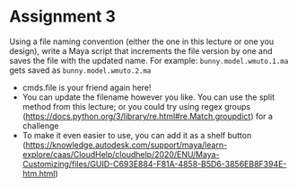 # Assignment 3

Using a file naming convention (either the one in this lecture or one you design), write a Maya script that increments the file version by one and saves the file with the updated name. For example:
`bunny.model.wmuto.1.ma` gets saved as `bunny.model.wmuto.2.ma`

* cmds.file is your friend again here!
* You can update the filename however you like. You can use the split method from this lecture; or you could try using regex groups (https://docs.python.org/3/library/re.html#re.Match.groupdict) for a challenge
* To make it even easier to use, you can add it as a shelf button (https://knowledge.autodesk.com/support/maya/learn-explore/caas/CloudHelp/cloudhelp/2020/ENU/Maya-Customizing/files/GUID-C693E884-F81A-4858-B5D6-3856EB8F394E-htm.html)